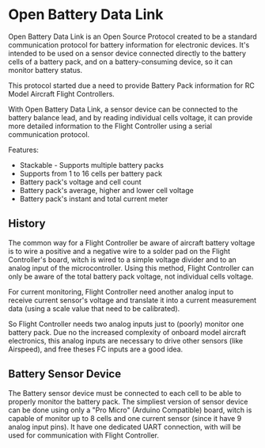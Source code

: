 # Open Battery Data Link
Open Battery Data Link is an Open Source Protocol created to be a standard communication protocol for battery information for electronic devices. It's intended to be used on a sensor device connected directly to the battery cells of a battery pack, and on a battery-consuming device, so it can monitor battery status.

This protocol started due a need to provide Battery Pack information for RC Model Aircraft Flight Controllers. 

With Open Battery Data Link, a sensor device can be connected to the battery balance lead, and by reading individual cells voltage, it can provide more detailed information to the Flight Controller using a serial communication protocol.

Features:
- Stackable - Supports multiple battery packs
- Supports from 1 to 16 cells per battery pack
- Battery pack's voltage and cell count
- Battery pack's average, higher and lower cell voltage
- Battery pack's instant and total current meter

## History
The common way for a Flight Controller be aware of aircraft battery voltage is to wire a positive and a negative wire to a solder pad on the Flight Controller's board, witch is wired to a simple voltage divider and to an analog input of the microcontroller. Using this method, Flight Controller can only be aware of the total battery pack voltage, not individual cells voltage.

For current monitoring, Flight Controller need another analog input to receive current sensor's voltage and translate it into a current measurement data (using a scale value that need to be calibrated).

So Flight Controller needs two analog inputs just to (poorly) monitor one battery pack. Due no the increased complexity of onboard model aircraft electronics, this analog inputs are necessary to drive other sensors (like Airspeed), and free theses FC inputs are a good idea.

## Battery Sensor Device
The Battery sensor device must be connected to each cell to be able to properly monitor the battery pack. The simpliest version of sensor device can be done using only a "Pro Micro" (Arduino Compatible) board, witch is capable of monitor up to 8 cells and one current sensor (since it have 9 analog input pins). It have one dedicated UART connection, with will be used for communication with Flight Controller.

